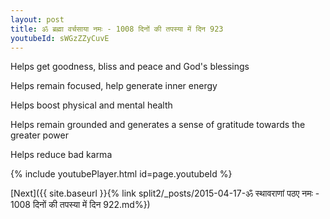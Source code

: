 ```yaml
---
layout: post
title: ॐ ब्रह्मा वर्चसाया नमः - 1008 दिनों की तपस्या में दिन 923
youtubeId: sWGzZZyCuvE
---
```

 
 
Helps get goodness, bliss and peace and God's blessings
 
Helps remain focused, help generate inner energy 
 
Helps boost physical and mental health 
 
Helps remain grounded and generates a sense of gratitude towards the greater power 
 
Helps reduce bad karma
 
 
 
 


{% include youtubePlayer.html id=page.youtubeId %}
 
[Next]({{ site.baseurl }}{% link  split2/_posts/2015-04-17-ॐ स्थावराणां पठए नमः - 1008 दिनों की तपस्या में दिन 922.md%})
 
